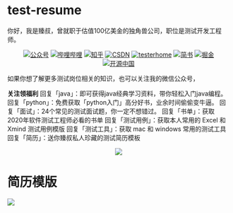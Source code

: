 # test-resume
你好，我是臻叔，曾就职于估值100亿美金的独角兽公司，职位是测试开发工程师。 

<p align="center">
  <a href="#测试开发Guide"><img src="https://img.shields.io/badge/公众号-测试开发Guide-brightgreen" alt="公众号"></a>
  <a href="https://space.bilibili.com/382166537"><img src="https://img.shields.io/badge/bilibili-B站-ff69b4" alt="哔哩哔哩"></a>
  <a href="https://www.zhihu.com/people/nethuangdz"><img src="https://img.shields.io/badge/zhihu-知乎-informational" alt="知乎"></a>
  <a href="https://me.csdn.net/dzreal93"><img src="https://img.shields.io/badge/csdn-CSDN-red.svg" alt="CSDN"></a>
  <a href="https://testerhome.com/GitDzreal93"><img src="https://img.shields.io/badge/testerhome-testerhome-blue" alt="testerhome"></a>
  <a href="https://www.jianshu.com/u/ec56cfd67d3c"><img src="https://img.shields.io/badge/jianshu-简书-critical" alt="简书"></a>
  <a href="https://juejin.im/user/5921aec3da2f60005d533584"><img src="https://img.shields.io/badge/juejin-掘金-blue" alt="掘金"></a>
  <a href="https://my.oschina.net/u/3312441"><img src="https://img.shields.io/badge/OSChina-开源中国-green" alt="开源中国"></a>
</p>

如果你想了解更多测试岗位相关的知识，也可以关注我的微信公众号，

**关注领福利**
回复「java」：即可获得java经典学习资料，带你轻松入门java编程。
回复「python」：免费获取「python入门」高分好书，业余时间偷偷变牛逼。
回复「面试」：24个常见的测试面试题，你一定不想错过。
回复「书单」：获取2020年软件测试工程师必看的书单
回复「测试用例」：获取本人常用的 Excel 和 Xmind 测试用例模版
回复「测试工具」：获取 mac 和 windows 常用的测试工具
回复「简历」：送你臻叔私人珍藏的测试简历模板

<p align="center">
<img src="http://tva1.sinaimg.cn/large/006F2AR3gy1gdpuoikhq7j32060jsdl8.jpg"width="" style="margin: 0 auto;"/>  
</p>

# 简历模版

![](http://ww1.sinaimg.cn/large/006F2AR3gy1gdpxu98jfij314q2u4nm6.jpg)